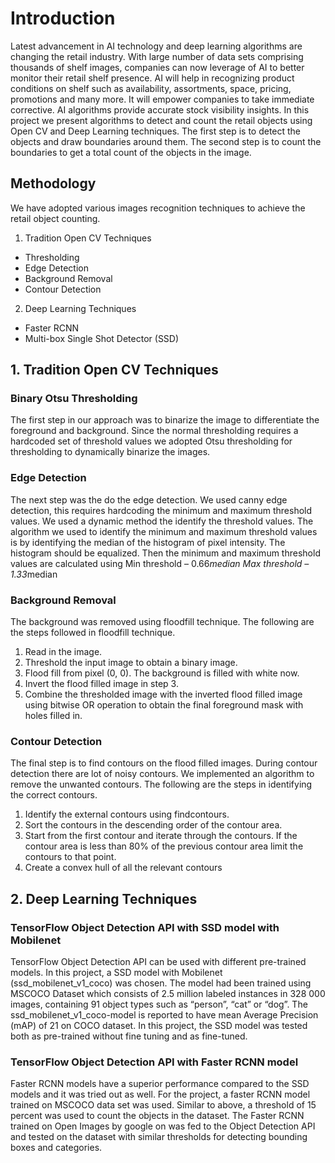 # Introduction
Latest advancement in AI technology and deep learning algorithms are changing the retail industry. With large number of
data sets comprising thousands of shelf images, companies can now leverage of AI to better monitor their retail shelf
presence. AI will help in recognizing product conditions on shelf such as availability, assortments, space, pricing,
promotions and many more. It will empower companies to take immediate corrective. AI algorithms provide accurate stock
visibility insights. In this project we present algorithms to detect and count the retail objects using Open CV and Deep
Learning techniques. The first step is to detect the objects and draw boundaries around them. The second step is to count
the boundaries to get a total count of the objects in the image.

## Methodology

We have adopted various images recognition techniques to achieve the retail object counting.
1. Tradition Open CV Techniques
  - Thresholding
  - Edge Detection
  - Background Removal
  - Contour Detection
2. Deep Learning Techniques
  - Faster RCNN
  - Multi-box Single Shot Detector (SSD)
  
  
## 1. Tradition Open CV Techniques
### Binary Otsu Thresholding

The first step in our approach was to binarize the image to differentiate the foreground and background. Since the normal
thresholding requires a hardcoded set of threshold values we adopted Otsu thresholding for thresholding to dynamically
binarize the images. 

### Edge Detection

The next step was the do the edge detection. We used canny edge detection, this requires hardcoding the minimum and
maximum threshold values. We used a dynamic method the identify the threshold values. The algorithm we used to identify
the minimum and maximum threshold values is by identifying the median of the histogram of pixel intensity. The histogram
should be equalized. Then the minimum and maximum threshold values are calculated using
Min threshold – 0.66*median
Max threshold – 1.33*median
 
### Background Removal

The background was removed using floodfill technique. The following are the steps followed in floodfill technique.
1. Read in the image.
2. Threshold the input image to obtain a binary image.
3. Flood fill from pixel (0, 0). The background is filled with white now.
4. Invert the flood filled image in step 3.
5. Combine the thresholded image with the inverted flood filled image using bitwise OR operation to obtain the final
foreground mask with holes filled in.

### Contour Detection

The final step is to find contours on the flood filled images. During contour detection there are lot of noisy contours. We
implemented an algorithm to remove the unwanted contours. The following are the steps in identifying the correct contours.
1. Identify the external contours using findcontours.
2. Sort the contours in the descending order of the contour area.
3. Start from the first contour and iterate through the contours. If the contour area is less than 80% of the previous
contour area limit the contours to that point.
4. Create a convex hull of all the relevant contours


## 2. Deep Learning Techniques

### TensorFlow Object Detection API with SSD model with Mobilenet

TensorFlow Object Detection API can be used with different pre-trained models. In this project, a SSD model with
Mobilenet (ssd_mobilenet_v1_coco) was chosen. The model had been trained using MSCOCO Dataset which consists of
2.5 million labeled instances in 328 000 images, containing 91 object types such as “person”, “cat” or “dog”. The
ssd_mobilenet_v1_coco-model is reported to have mean Average Precision (mAP) of 21 on COCO dataset. In this project,
the SSD model was tested both as pre-trained without fine tuning and as fine-tuned.

### TensorFlow Object Detection API with Faster RCNN model

Faster RCNN models have a superior performance compared to the SSD models and it was tried out as well. For the project,
a faster RCNN model trained on MSCOCO data set was used.
Similar to above, a threshold of 15 percent was used to count the objects in the dataset.
The Faster RCNN trained on Open Images by google on was fed to the Object Detection API and tested on the dataset with
similar thresholds for detecting bounding boxes and categories.


